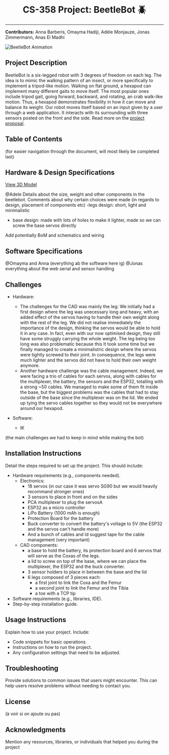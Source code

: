 <h1 align="center">CS-358 Project: BeetleBot 🪲</h1>

---

**Contributors:** Anna Barberis, Omayma Hadiji, Adèle Monjauze, Jonas Zimmermann, Anas El Madhi

![BeetleBot Animation](documentation/full_bot_animation.gif)

## Project Description

BeetleBot is a six-legged robot with 3 degrees of freedom on each leg. The idea is to mimic the walking pattern of an insect, or more specifically to implement a tripod-like motion. Walking on flat ground, a hexapod can implement many different gaits to move itself. The most popular ones include tripod gait, going forward, backward, and rotating, an crab walk-like motion. 
Thus, a hexapod demonstrates flexibility in how it can move and balance its weight. Our robot moves itself based on an input given by a user through a web application. 
It interacts with its surrounding with three sensors posted on the front and the side. Read more on the [project proposal]().

## Table of Contents

(for easier navigation through the document, will most likely be completed last)

## Hardware & Design Specifications

[View 3D Model](documentation/full_bot.stl)

@Adele
Details about the size, weight and other components in the beetlebot. Comments about why certain choices were made (in regards to design, placement of components etc)
-legs design: short, light and minimalistic
- base design: made with lots of holes to make it lighter, made so we can screw the base servos directly 


Add potentially BoM and schematics and wiring

## Software Specifications

@Omayma and Anna
(everything ab the software here ig)
@Jonas
everything about the web serial and sensor handling

## Challenges

- Hardware:
    - The challenges for the CAD was mainly the leg: We initially had a first design where the leg was unecessary long and heavy, with an added effect of the servos having to handle their own weight along with the rest of the leg. We did not realise immediately the importance of the design, thinking the servos would be able to hold it in any case. In fact, even with our now optimised design, they still have some struggly carrying the whole weight. The leg being too long was also problematic because this  It took some time but we finally managed to create a minimalistric design where the servos were tightly screwed to their joint. In consequence, the legs were much lighter and the servos did not have to hold their own weight anymore.
    - Another hardware challenge was the cable management. Indeed, we were facing a trio of cables for each servos, along with cables for the multiplexer, the battery, the sensors and the ESP32, totalling with a strong ~50 cables. We managed to make some of them fit inside the base, but the biggest problems was the cables that had to stay outside of the base since the multiplexer was on the lid. We ended up tying the servo cables together so they would not be everywhere around our hexapod.
      
- Software:
    - IK

(the main challenges we had to keep in mind while making the bot)

## Installation Instructions

Detail the steps required to set up the project. This should include:

- Hardware requirements (e.g., components needed).
    - Electronics:
        - 18 servos (in our case it was servo SG90 but we would heavily recommand stronger ones)
        - 3 sensors to place in front and on the sides
        - PCA multiplexer to plug the servosA
        - ESP32 as a micro controller
        - LiPo Battery (1000 mAh is enough)
        - Protection Board for the battery
        - Buck converter to convert the battery's voltage to 5V (the ESP32 and the servos can't handle more)
        - And a bunch of cables and Id suggest tape for the cable management (very important)
    - CAD components:
        - a base to hold the battery, its protection board and 6 servos that will serve as the Coxas of the legs.
        - a lid to screw on top of the base, where we can place the multiplexer, the ESP32 and the buck converter.
        - 3 sensor holders to place in between the base and the lid
        - 6 legs composed of 3 pieces each:
            - a first joint to link the Coxa and the Femur
            - a second joint to link the Femur and the Tibia
            - a toe with a TCP tip
- Software requirements (e.g., libraries, IDE).
- Step-by-step installation guide.

## Usage Instructions

Explain how to use your project. Include:

- Code snippets for basic operations.
- Instructions on how to run the project.
- Any configuration settings that need to be adjusted.

## Troubleshooting

Provide solutions to common issues that users might encounter. This can help users resolve problems without needing to contact you.

## License

(à voir si on ajoute ou pas)

## Acknowledgments

Mention any resources, libraries, or individuals that helped you during the project
